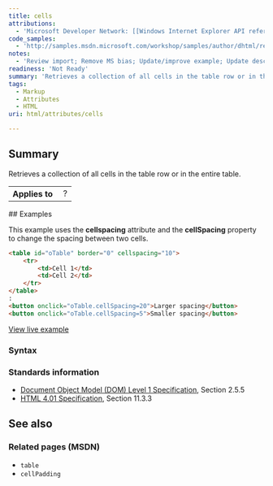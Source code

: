 ```yaml
---
title: cells
attributions:
  - 'Microsoft Developer Network: [[Windows Internet Explorer API reference](http://msdn.microsoft.com/en-us/library/ie/hh828809%28v=vs.85%29.aspx) Article]'
code_samples:
  - 'http://samples.msdn.microsoft.com/workshop/samples/author/dhtml/refs/cellSpacing.htm'
notes:
  - 'Review import; Remove MS bias; Update/improve example; Update descriptions; Fix lists & compatibility info'
readiness: 'Not Ready'
summary: 'Retrieves a collection of all cells in the table row or in the entire table.'
tags:
  - Markup
  - Attributes
  - HTML
uri: html/attributes/cells

---
```

## Summary

Retrieves a collection of all cells in the table row or in the entire table.

<table class="wikitable">
<tr>
<th>
Applies to

</th>
<td>
 ?

</td>
</tr>
</table>
## Examples

This example uses the **cellspacing** attribute and the **cellSpacing** property to change the spacing between two cells.

``` html
<table id="oTable" border="0" cellspacing="10">
    <tr>
        <td>Cell 1</td>
        <td>Cell 2</td>
    </tr>
</table>
:
<button onclick="oTable.cellSpacing=20">Larger spacing</button>
<button onclick="oTable.cellSpacing=5">Smaller spacing</button>
```

[View live example](http://samples.msdn.microsoft.com/workshop/samples/author/dhtml/refs/cellSpacing.htm)

### Syntax

### Standards information

-   [Document Object Model (DOM) Level 1 Specification](http://go.microsoft.com/fwlink/p/?linkid=161725), Section 2.5.5
-   [HTML 4.01 Specification](http://go.microsoft.com/fwlink/p/?linkid=25320), Section 11.3.3

## See also

### Related pages (MSDN)

-   `table`
-   `cellPadding`
